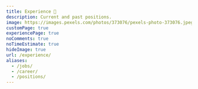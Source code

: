 ```yaml
---
title: Experience 💼️
description: Current and past positions.
image: https://images.pexels.com/photos/373076/pexels-photo-373076.jpeg?auto=compress&cs=tinysrgb&dpr=2&h=750&w=1260
customPage: true
experiencePage: true
noComments: true
noTimeEstimate: true
hideImage: true
url: /experience/
aliases:
  - /jobs/
  - /career/
  - /positions/
---
```


